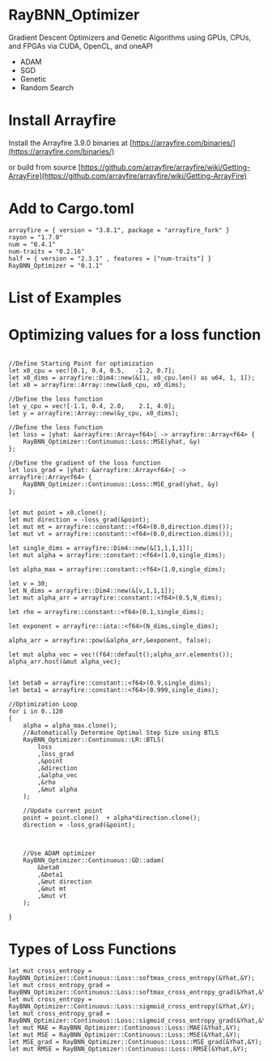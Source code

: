 # RayBNN_Optimizer

Gradient Descent Optimizers and Genetic Algorithms using GPUs, CPUs, and FPGAs via CUDA, OpenCL, and oneAPI 

* ADAM
* SGD
* Genetic
* Random Search




# Install Arrayfire

Install the Arrayfire 3.9.0 binaries at [https://arrayfire.com/binaries/](https://arrayfire.com/binaries/)

or build from source
[https://github.com/arrayfire/arrayfire/wiki/Getting-ArrayFire](https://github.com/arrayfire/arrayfire/wiki/Getting-ArrayFire)




# Add to Cargo.toml
```
arrayfire = { version = "3.8.1", package = "arrayfire_fork" }
rayon = "1.7.0"
num = "0.4.1"
num-traits = "0.2.16"
half = { version = "2.3.1" , features = ["num-traits"] }
RayBNN_Optimizer = "0.1.1"
```

# List of Examples


# Optimizing values for a loss function
```

//Define Starting Point for optimization
let x0_cpu = vec![0.1, 0.4, 0.5,   -1.2, 0.7];
let x0_dims = arrayfire::Dim4::new(&[1, x0_cpu.len() as u64, 1, 1]);
let x0 = arrayfire::Array::new(&x0_cpu, x0_dims);

//Define the loss function
let y_cpu = vec![-1.1, 0.4, 2.0,    2.1, 4.0];
let y = arrayfire::Array::new(&y_cpu, x0_dims);

//Define the loss function
let loss = |yhat: &arrayfire::Array<f64>| -> arrayfire::Array<f64> {
    RayBNN_Optimizer::Continuous::Loss::MSE(yhat, &y)
};

//Define the gradient of the loss function
let loss_grad = |yhat: &arrayfire::Array<f64>| -> arrayfire::Array<f64> {
    RayBNN_Optimizer::Continuous::Loss::MSE_grad(yhat, &y)
};


let mut point = x0.clone();
let mut direction = -loss_grad(&point);
let mut mt = arrayfire::constant::<f64>(0.0,direction.dims());
let mut vt = arrayfire::constant::<f64>(0.0,direction.dims());

let single_dims = arrayfire::Dim4::new(&[1,1,1,1]);
let mut alpha = arrayfire::constant::<f64>(1.0,single_dims);

let alpha_max = arrayfire::constant::<f64>(1.0,single_dims);

let v = 30;
let N_dims = arrayfire::Dim4::new(&[v,1,1,1]);
let mut alpha_arr = arrayfire::constant::<f64>(0.5,N_dims);

let rho = arrayfire::constant::<f64>(0.1,single_dims);

let exponent = arrayfire::iota::<f64>(N_dims,single_dims);

alpha_arr = arrayfire::pow(&alpha_arr,&exponent, false);

let mut alpha_vec = vec!(f64::default();alpha_arr.elements());
alpha_arr.host(&mut alpha_vec);


let beta0 = arrayfire::constant::<f64>(0.9,single_dims);
let beta1 = arrayfire::constant::<f64>(0.999,single_dims);

//Optimization Loop
for i in 0..120
{
    alpha = alpha_max.clone();
    //Automatically Determine Optimal Step Size using BTLS
    RayBNN_Optimizer::Continuous::LR::BTLS(
        loss
        ,loss_grad
        ,&point
        ,&direction
        ,&alpha_vec
        ,&rho
        ,&mut alpha
    );

    //Update current point
    point = point.clone()  + alpha*direction.clone();
    direction = -loss_grad(&point);



    //Use ADAM optimizer
    RayBNN_Optimizer::Continuous::GD::adam(
        &beta0
        ,&beta1
        ,&mut direction
        ,&mut mt
        ,&mut vt
    );

}

```


# Types of Loss Functions
```
let mut cross_entropy = RayBNN_Optimizer::Continuous::Loss::softmax_cross_entropy(&Yhat,&Y);
let mut cross_entropy_grad = RayBNN_Optimizer::Continuous::Loss::softmax_cross_entropy_grad(&Yhat,&Y);
let mut cross_entropy = RayBNN_Optimizer::Continuous::Loss::sigmoid_cross_entropy(&Yhat,&Y);
let mut cross_entropy_grad = RayBNN_Optimizer::Continuous::Loss::sigmoid_cross_entropy_grad(&Yhat,&Y);
let mut MAE = RayBNN_Optimizer::Continuous::Loss::MAE(&Yhat,&Y);
let mut MSE = RayBNN_Optimizer::Continuous::Loss::MSE(&Yhat,&Y);
let MSE_grad = RayBNN_Optimizer::Continuous::Loss::MSE_grad(&Yhat,&Y);
let mut RMSE = RayBNN_Optimizer::Continuous::Loss::RMSE(&Yhat,&Y);
```






